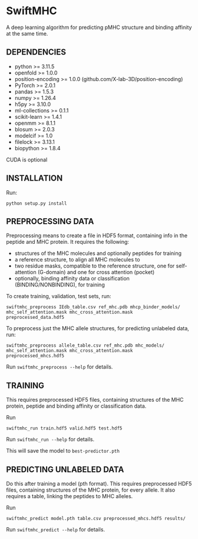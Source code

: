 # SwiftMHC

A deep learning algorithm for predicting pMHC structure and binding affinity at the same time.

## DEPENDENCIES

 - python >= 3.11.5
 - openfold >= 1.0.0
 - position-encoding >= 1.0.0 (github.com/X-lab-3D/position-encoding)
 - PyTorch >= 2.0.1
 - pandas >= 1.5.3
 - numpy >= 1.26.4
 - h5py >= 3.10.0
 - ml-collections >= 0.1.1
 - scikit-learn >= 1.4.1
 - openmm >= 8.1.1
 - blosum >= 2.0.3
 - modelcif >= 1.0
 - filelock >= 3.13.1
 - biopython >= 1.8.4

CUDA is optional

## INSTALLATION

Run:
```
python setup.py install
```

## PREPROCESSING DATA

Preprocessing means to create a file in HDF5 format, containing info in the peptide and MHC protein.
It requires the following:
 - structures of the MHC molecules and optionally peptides for training
 - a reference structure, to align all MHC molecules to
 - two residue masks, compatible to the reference structure, one for self-attention (G-domain) and one for cross attention (pocket)
 - optionally, binding affinity data or classification (BINDING/NONBINDING), for training

To create training, validation, test sets, run:
```
swiftmhc_preprocess IEdb_table.csv ref_mhc.pdb mhcp_binder_models/ mhc_self_attention.mask mhc_cross_attention.mask preprocessed_data.hdf5
```

To preprocess just the MHC allele structures, for predicting unlabeled data, run:
```
swiftmhc_preprocess allele_table.csv ref_mhc.pdb mhc_models/ mhc_self_attention.mask mhc_cross_attention.mask preprocessed_mhcs.hdf5
```

Run `swiftmhc_preprocess --help` for details.


## TRAINING

This requires preprocessed HDF5 files, containing structures of the MHC protein, peptide and binding affinity or classification data.

Run
```
swiftmhc_run train.hdf5 valid.hdf5 test.hdf5
```

Run `swiftmhc_run --help` for details.


This will save the model to `best-predictor.pth`

## PREDICTING UNLABELED DATA

Do this after training a model (pth format).
This requires preprocessed HDF5 files, containing structures of the MHC protein, for every allele.
It also requires a table, linking the peptides to MHC alleles.

Run
```
swiftmhc_predict model.pth table.csv preprocessed_mhcs.hdf5 results/
```

Run `swiftmhc_predict --help` for details.
